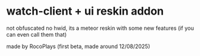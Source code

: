 # watch-client + ui reskin addon

not obfuscated no hwid, its a meteor reskin with some new features (if you can even call them that)

made by RocoPlays (first beta, made around 12/08/2025)
